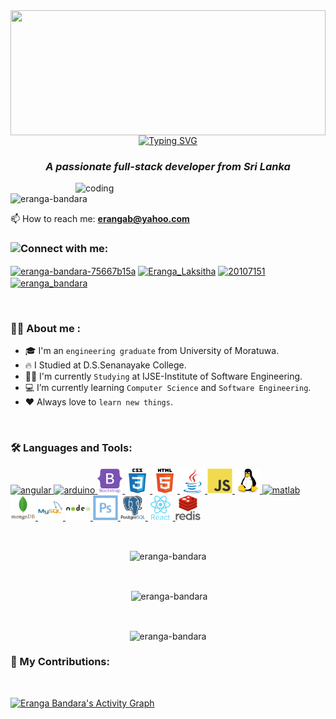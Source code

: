 <!-- ![MasterHead](https://www.arkasoftwares.com/blog/wp-content/uploads/2021/01/header_banner-2.jpg) -->
<img align="center" height="200" width=100% object-fit="cover" src="https://www.arkasoftwares.com/blog/wp-content/uploads/2021/01/header_banner-2.jpg">
<div align="center">
<a href="https://git.io/typing-svg"><img src="https://readme-typing-svg.herokuapp.com?font=Fira+Code&weight=500&size=23&duration=4000&pause=1000&color=007B01&width=435&lines=Hi+%F0%9F%91%8B%2C+I'm+Eranga+Bandara;Software+Engineering+Student+%F0%9F%91%A8%E2%80%8D%F0%9F%8E%93+;%F0%9F%92%BB+Full+Stack+Developer" alt="Typing SVG" /></a>
</div>

<!-- <h1 align="center">Hi 👋, I'm Eranga Bandara</h1> -->
<h3 align="center"><b><i>A passionate full-stack developer from Sri Lanka</b></i></h3>

<img align="right" alt="coding" width="400" src="https://camo.githubusercontent.com/5ddf73ad3a205111cf8c686f687fc216c2946a75005718c8da5b837ad9de78c9/68747470733a2f2f7468756d62732e6766796361742e636f6d2f4576696c4e657874446576696c666973682d736d616c6c2e676966">

<p align="left"> <img src="https://komarev.com/ghpvc/?username=eranga-bandara&label=Profile%20views&color=0e75b6&style=flat" alt="eranga-bandara" /> </p>

📫 How to reach me: **erangab@yahoo.com**

<h3 align="left"><img src="https://media.giphy.com/media/iY8CRBdQXODJSCERIr/giphy.gif" width="30px">Connect with me:</h3>
<p align="left">
<a href="https://linkedin.com/in/eranga-bandara-75667b15a" target="blank"><img align="center" src="https://raw.githubusercontent.com/rahuldkjain/github-profile-readme-generator/master/src/images/icons/Social/linked-in-alt.svg" alt="eranga-bandara-75667b15a" height="30" width="40" /></a>
<a href="https://twitter.com/Eranga_Laksitha" target="blank"><img align="center" src="https://raw.githubusercontent.com/rahuldkjain/github-profile-readme-generator/master/src/images/icons/Social/twitter.svg" alt="Eranga_Laksitha" height="30" width="40" /></a>
<a href="https://stackoverflow.com/users/20107151" target="blank"><img align="center" src="https://raw.githubusercontent.com/rahuldkjain/github-profile-readme-generator/master/src/images/icons/Social/stack-overflow.svg" alt="20107151" height="30" width="40" /></a>
<a href="https://www.hackerrank.com/eranga_bandara" target="blank"><img align="center" src="https://raw.githubusercontent.com/rahuldkjain/github-profile-readme-generator/master/src/images/icons/Social/hackerrank.svg" alt="eranga_bandara" height="30" width="40" /></a>
</p>

<br>


<h3 align="left">👨‍🦰 About me :</h3>

- 🎓 I'm an `engineering graduate` from University of Moratuwa.
- 🔥 I Studied at D.S.Senanayake College.
- 👨‍🎓 I'm currently `Studying` at IJSE-Institute of Software Engineering.
- 💻 I’m currently learning `Computer Science` and `Software Engineering`.
- ❤️ Always love to `learn new things`.

<br>

<h3 align="left">🛠️ Languages and Tools:</h3>
<p align="left"> <a href="https://angular.io" target="_blank" rel="noreferrer"> <img src="https://angular.io/assets/images/logos/angular/angular.svg" alt="angular" width="40" height="40"/> </a> <a href="https://www.arduino.cc/" target="_blank" rel="noreferrer"> <img src="https://cdn.worldvectorlogo.com/logos/arduino-1.svg" alt="arduino" width="40" height="40"/> </a> <a href="https://getbootstrap.com" target="_blank" rel="noreferrer"> <img src="https://raw.githubusercontent.com/devicons/devicon/master/icons/bootstrap/bootstrap-plain-wordmark.svg" alt="bootstrap" width="40" height="40"/> </a> <a href="https://www.w3schools.com/css/" target="_blank" rel="noreferrer"> <img src="https://raw.githubusercontent.com/devicons/devicon/master/icons/css3/css3-original-wordmark.svg" alt="css3" width="40" height="40"/> </a> <a href="https://www.w3.org/html/" target="_blank" rel="noreferrer"> <img src="https://raw.githubusercontent.com/devicons/devicon/master/icons/html5/html5-original-wordmark.svg" alt="html5" width="40" height="40"/> </a> <a href="https://www.java.com" target="_blank" rel="noreferrer"> <img src="https://raw.githubusercontent.com/devicons/devicon/master/icons/java/java-original.svg" alt="java" width="40" height="40"/> </a> <a href="https://developer.mozilla.org/en-US/docs/Web/JavaScript" target="_blank" rel="noreferrer"> <img src="https://raw.githubusercontent.com/devicons/devicon/master/icons/javascript/javascript-original.svg" alt="javascript" width="40" height="40"/> </a> <a href="https://www.linux.org/" target="_blank" rel="noreferrer"> <img src="https://raw.githubusercontent.com/devicons/devicon/master/icons/linux/linux-original.svg" alt="linux" width="40" height="40"/> </a> <a href="https://www.mathworks.com/" target="_blank" rel="noreferrer"> <img src="https://upload.wikimedia.org/wikipedia/commons/2/21/Matlab_Logo.png" alt="matlab" width="40" height="40"/> </a> <a href="https://www.mongodb.com/" target="_blank" rel="noreferrer"> <img src="https://raw.githubusercontent.com/devicons/devicon/master/icons/mongodb/mongodb-original-wordmark.svg" alt="mongodb" width="40" height="40"/> </a> <a href="https://www.mysql.com/" target="_blank" rel="noreferrer"> <img src="https://raw.githubusercontent.com/devicons/devicon/master/icons/mysql/mysql-original-wordmark.svg" alt="mysql" width="40" height="40"/> </a> <a href="https://nodejs.org" target="_blank" rel="noreferrer"> <img src="https://raw.githubusercontent.com/devicons/devicon/master/icons/nodejs/nodejs-original-wordmark.svg" alt="nodejs" width="40" height="40"/> </a> <a href="https://www.photoshop.com/en" target="_blank" rel="noreferrer"> <img src="https://raw.githubusercontent.com/devicons/devicon/master/icons/photoshop/photoshop-line.svg" alt="photoshop" width="40" height="40"/> </a> <a href="https://www.postgresql.org" target="_blank" rel="noreferrer"> <img src="https://raw.githubusercontent.com/devicons/devicon/master/icons/postgresql/postgresql-original-wordmark.svg" alt="postgresql" width="40" height="40"/> </a> <a href="https://reactjs.org/" target="_blank" rel="noreferrer"> <img src="https://raw.githubusercontent.com/devicons/devicon/master/icons/react/react-original-wordmark.svg" alt="react" width="40" height="40"/> </a> <a href="https://redis.io" target="_blank" rel="noreferrer"> <img src="https://raw.githubusercontent.com/devicons/devicon/master/icons/redis/redis-original-wordmark.svg" alt="redis" width="40" height="40"/> </a> </p>

<br>


<div align="center">
<p><img align="center" src="https://github-readme-stats.vercel.app/api/top-langs?username=eranga-bandara&show_icons=true&locale=en&layout=compact" alt="eranga-bandara" /></p>
</div>
<br>
<div align="center">
<p>&nbsp;<img align="center" src="https://github-readme-stats.vercel.app/api?username=eranga-bandara&show_icons=true&locale=en" alt="eranga-bandara" /></p>
</div>
<br>
<div align="center">
<p><img align="center" src="https://github-readme-streak-stats.herokuapp.com/?user=eranga-bandara&" alt="eranga-bandara" /></p>
</div>

<h3 align="left">💪 My Contributions:</h3>
<br>

<a href="https://github.com/AshanSandeep06/github-readme-activity-graph"><img alt="Eranga Bandara's Activity Graph" src="https://activity-graph.herokuapp.com/graph?username=Eranga-Bandara&bg_color=0D1117&color=5BCDEC&line=5BCDEC&point=FFFFFF&hide_border=true" /></a>

